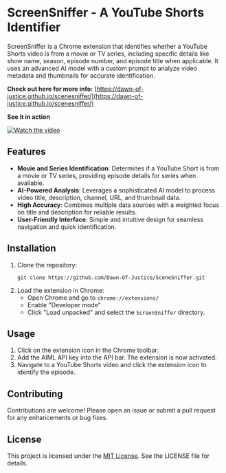 # ScreenSniffer - A YouTube Shorts Identifier

ScreenSniffer is a Chrome extension that identifies whether a YouTube Shorts video is from a movie or TV series, including specific details like show name, season, episode number, and episode title when applicable. It uses an advanced AI model with a custom prompt to analyze video metadata and thumbnails for accurate identification.

**Check out here for more info:** [https://dawn-of-justice.github.io/scenesniffer/](https://dawn-of-justice.github.io/scenesniffer/)

**See it in action**

[![Watch the video](https://img.youtube.com/vi/piaNw6tMTQA/maxresdefault.jpg)](https://youtu.be/piaNw6tMTQA)


## Features

- **Movie and Series Identification**: Determines if a YouTube Short is from a movie or TV series, providing episode details for series when available.
- **AI-Powered Analysis**: Leverages a sophisticated AI model to process video title, description, channel, URL, and thumbnail data.
- **High Accuracy**: Combines multiple data sources with a weighted focus on title and description for reliable results.
- **User-Friendly Interface**: Simple and intuitive design for seamless navigation and quick identification.

## Installation

1. Clone the repository:
   ```
   git clone https://github.com/Dawn-Of-Justice/SceneSniffer.git
   ```
2. Load the extension in Chrome:
   - Open Chrome and go to `chrome://extensions/`
   - Enable "Developer mode"
   - Click "Load unpacked" and select the `ScreenSniffer` directory.

## Usage

1. Click on the extension icon in the Chrome toolbar.
2. Add the AIML API key into the API bar. The extension is now activated.
3. Navigate to a YouTube Shorts video and click the extension icon to identify the episode.

## Contributing

Contributions are welcome! Please open an issue or submit a pull request for any enhancements or bug fixes.

## License

This project is licensed under the [MIT License](LICENSE). See the LICENSE file for details.
